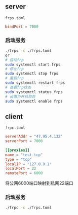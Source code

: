 
## server

`frps.toml`
```toml
bindPort = 7000
```

### 启动服务

```bash
./frps -c ./frps.toml
or
# 启动frp
sudo systemctl start frps
# 停止frp
sudo systemctl stop frps
# 重启frp
sudo systemctl restart frps
# 查看frp状态
sudo systemctl status frps
# 设置为开机自启
sudo systemctl enable frps

```


## client


`frpc.toml`
```toml
serverAddr = "47.95.4.132"  
serverPort = 7000  
  
[[proxies]]  
name = "test-tcp"  
type = "tcp"  
localIP = "127.0.0.1"  
localPort = 22  
remotePort = 6000
```
将公网6000端口映射到私网22端口

### 启动服务

```bash
./frpc -c ./frpc.toml
```